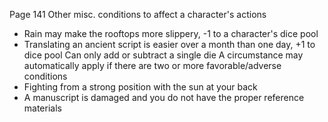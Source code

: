 Page 141
Other misc. conditions to affect a character's actions
- Rain may make the rooftops more slippery, -1 to a character's dice pool
- Translating an ancient script is easier over a month than one day, +1 to dice pool
Can only add or subtract a single die
A circumstance may automatically apply if there are two or more favorable/adverse conditions
- Fighting from a strong position with the sun at your back
- A manuscript is damaged and you do not have the proper reference materials